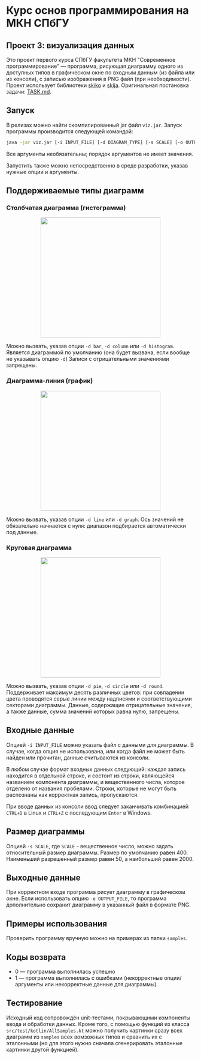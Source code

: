 # Курс основ программирования на МКН СПбГУ
## Проект 3: визуализация данных

Это проект первого курса СПбГУ факультета МКН "Современное программирование" — программа, рисующая диаграмму одного из доступных типов в графическом окне по входным данным (из файла или из консоли), с записью изображения в PNG файл (при необходимости). Проект использует библиотеки [skiko](https://github.com/JetBrains/skiko) и [skija](https://github.com/JetBrains/skija). Оригинальная постановка задачи: [TASK.md](./TASK.md).

## Запуск
В релизах можно найти скомпилированный jar файл `viz.jar`. Запуск программы производится следующей командой:
```sh
java -jar viz.jar [-i INPUT_FILE] [-d DIAGRAM_TYPE] [-s SCALE] [-o OUTPUT_FILE]
```
Все аргументы необязательны; порядок аргументов не имеет значения.

Запустить также можно непосредственно в среде разработки, указав нужные опции и аргументы.

## Поддерживаемые типы диаграмм

### Столбчатая диаграмма (гистограмма)
<p align='center'>
<img src = 'https://user-images.githubusercontent.com/39223464/137521422-29a8d5ea-81d8-4f61-bf20-7aa91e64b4aa.png' height="320px">
</p>

Можно вызвать, указав опции ``-d bar``, ``-d column`` или ``-d histogram``. Является диаграммой по умолчанию (она будет вызвана, если вообще не указывать опцию ``-d``) Записи с отрицательными значениями запрещены.

### Диаграмма-линия (график)
<p align='center'>
<img src = 'https://user-images.githubusercontent.com/39223464/137522025-72559865-5e91-431c-b79a-429cb2bf901b.png' height="320px">
</p>

Можно вызвать, указав опции ``-d line`` или ``-d graph``. Ось значений не обязательно начнается с нуля: диапазон подбирается автоматически под данные.

### Круговая диаграмма
<p align='center'>
<img src = 'https://user-images.githubusercontent.com/39223464/137522451-b0f5f254-b188-4d47-a943-4b9ea1cdf7cb.png' height="320px">
</p>

Можно вызвать, указав опции ``-d pie``, ``-d circle`` или ``-d round``. Поддерживает максимум десять различных цветов: при совпадении цвета проводятся серые линии между надписями и соответствующими секторами диаграммы. Данные, содержащие отрицательные значения, а также данные, сумма значений которых равна нулю, запрещены.


## Входные данные

Опцией ``-i INPUT_FILE`` можно указать файл с данными для диаграммы. В случае, когда опция не использована, или когда файл не может быть найден или прочитан, данные считываются из консоли.

В любом случае формат входных данных следующий: каждая запись находится в отдельной строке, и состоит из строки, являющейся названием компонента диаграммы, и вещественного числа, которое отделено от названия пробелами. Строки, которые не могут быть распознаны как корректная запись, пропускаются.

При вводе данных из консоли ввод следует заканчивать комбинацией ``CTRL+D`` в Linux и `CTRL+Z` с последующим ``Enter`` в Windows.

## Размер диаграммы

Опцией ``-s SCALE``, где ``SCALE`` - вещественное число, можно задать относительный размер диаграммы. Размер по умолчанию равен 400. Наименьший разрешенный размер равен 50, а наибольший равен 2000.

## Выходные данные

При корректном входе программа рисует диаграмму в графическом окне. Если использовать опцию ``-o OUTPUT_FILE``, то программа дополнительно сохранит диаграмму в указанный файл в формате PNG.

## Примеры использования
Проверить программу вручную можно на примерах из папки `samples`.

## Коды возврата
+ 0 — программа выполнилась успешно
+ 1 — программа выполнилась с ошибками (некорректные опции/аргументы или некорректные данные для диаграммы)

## Тестирование
Исходный код сопровождён unit-тестами, покрывающими компоненты ввода и обработки данных. Кроме того, с помощью функций из класса ``src/test/kotlin/AllSamples.kt`` можно получить картинки сразу всех диаграмм из ``samples`` всех вомзожных типов и сравнить их с эталонными (но для этого нужно сначала сгенерировать эталонные картинки другой функцией).